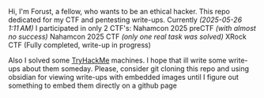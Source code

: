 Hi, I'm Forust, a fellow, who wants to be an ethical hacker.
This repo dedicated for my CTF and pentesting write-ups.
Currently *(2025-05-26 1:11 AM)* I participated in only 2 CTF's:
	Nahamcon 2025 preCTF *(with almost no success)*
	Nahamcon 2025 CTF *(only one real task was solved)*
	XRock CTF (Fully completed, write-up in progress)
  
Also I solved some [TryHackMe](https://tryhackme.com/p/MrForust) machines. I hope that ill write some write-ups about them someday.
Please, consider git cloning this repo and using obsidian for viewing write-ups with embedded images until I figure out something to embed them directly on a github page 
